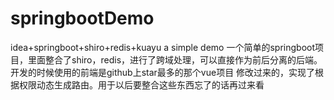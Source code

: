 # springbootDemo
idea+springboot+shiro+redis+kuayu a simple demo
一个简单的springboot项目，里面整合了shiro，redis，进行了跨域处理，可以直接作为前后分离的后端。开发的时候使用的前端是github上star最多的那个vue项目
修改过来的，实现了根据权限动态生成路由。用于以后要整合这些东西忘了的话再过来看
